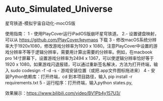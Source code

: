 # Auto_Simulated_Universe
星穹铁道-模拟宇宙自动化-mocOS版

使用指南：
1 - 使用PlayCover运行iPadOS版崩坏星穹铁道。
2.- 设置键盘映射，可以从 https://github.com/PlayCover/keymaps 下载
3 - 修改macOS系统分辨率大于1920x1080，修改游戏分辨率为1920 x 1080。注意PlayCover中设置的游戏分辨率不等于逻辑分辨率，需要用计算出需要的分辨率。例如，在macbook pro 14寸屏幕下，设置游戏分辨率为2494 x 1367，可以使逻辑分辨率恰好等于1920 x 1080。如果游戏闪退报错，可以通过重新签名解决，方法为打开终端，输入 sudo codesign -f -d -s - 游戏安装位置（或把.app文件图标拖进来）
4 - 安装Python依赖库：打开终端，cd 到本项目路径，输入 pip install -r requirements.txt
5 - 运行程序：打开终端，输入python states.py,

效果展示：https://www.bilibili.com/video/BV1Pb4y157U3/